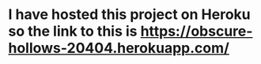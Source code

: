 # I have hosted this project on Heroku so the link to this is https://obscure-hollows-20404.herokuapp.com/
